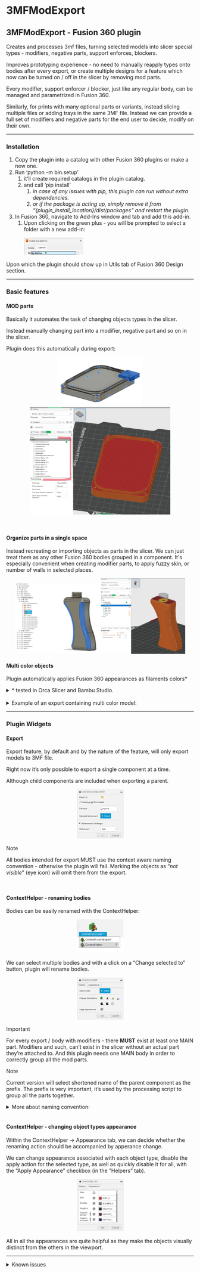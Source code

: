 # 3MFModExport

## 3MFModExport - Fusion 360 plugin

Creates and processes 3mf files, turning selected models into slicer special types - modifiers, negative parts, support enforces, blockers.

Improves prototyping experience - no need to manually reapply types onto bodies after every export, or create multiple designs for a feature which now can be turned on / off in the slicer by removing mod parts.

Every modifier, support enforcer / blocker, just like any regular body, can be managed and parametrized in Fusion 360.

Similarly, for prints with many optional parts or variants, instead slicing multiple files or adding trays in the same 3MF file. Instead we can provide a full set of modifiers and negative parts for the end user to decide, modify on their own.

---

### Installation

1. Copy the plugin into a catalog with other Fusion 360 plugins or make a new one.
2. Run ‘python -m bin.setup’
    1. it’ll create required catalogs in the plugin catalog.
    2. and call ‘pip install’
        1. *in case of any issues with pip, this plugin can run without extra dependencies.*
        2. *or if the package is acting up, simply remove it from “{plugin_install_location}/dist/packages” and restart the plugin.*
3. In Fusion 360, navigate to Add-Ins window and tab and add this add-in.
    1. Upon clicking on the green plus - you will be prompted to select a folder with a new add-in:
        <p align="left">
            <img src="./resources/docs/pictures/eabaed14-a2d9-4804-b300-713ad66033ad.png" style="width: 35%;" align="">
        </p>

Upon which the plugin should show up in Utils tab of Fusion 360 Design section.

---

### Basic features

#### MOD parts

Basically it automates the task of changing objects types in the slicer.

Instead manually changing part into a modifier, negative part and so on in the slicer.

Plugin does this automatically during export:

<p align="center">
    <img src="./resources/docs/pictures/d31fe927-b023-417d-8a2a-a25ed797878b.png" style="width: 45%;" align="">
    <img src="./resources/docs/pictures/df9b1de6-e9d0-4120-ab3e-6d4d279b25f7.png" style="width: 75%;" align="">
</p>

<br>

#### Organize parts in a single space

Instead recreating or importing objects as parts in the slicer. We can just treat them as any other Fusion 360 bodies grouped in a component. It's especially convenient when creating modifier parts, to apply fuzzy skin, or number of walls in selected places.

<p align="center">
    <img src="./resources/docs/pictures/4b13f10b-8e34-4b58-aae5-abc01846bcd9.png" style="width: 45%;" align="">
    <img src="./resources/docs/pictures/a2861d50-3c76-4642-a943-88fbaacce331.png" style="width: 45%;" align="">
</p>


#### Multi color objects

Plugin automatically applies Fusion 360 appearances as filaments colors*
<details>
<summary>* tested in Orca Slicer and Bambu Studio.</summary>

*This version of the plugin will only recognize that each model should have a distinct color applied. Not the order, accurate RGBA value or type of filament or anything else.*

*In theory we can generate a stub settings file, which slicer interprets and configures the correct filament colors.*

*But:*
- *This kinda only worked in Orca Slicer.*
- *Importing such file prompts slicer to show a warning about custom settings.*
- *And finally these settings usually include everything, from the filament temperature, to printer type, gcode and presets.*

*For now better to leave it for slicers to handle.*
</details>

<br>

<details>
<summary>Example of an export containing multi color model:</summary>

<p align="center">
    <img src="./resources/docs/pictures/43d68d19-9514-420a-bc94-c4efc88489cc.png" style="width: 75%;">
</p>

> Default view upon opening the standard or processed 3mf file in the slicer:


<p align="center">
    <img src="./resources/docs/pictures/f4f6599c-6cd5-484d-8ec0-cc268e59242d.png" style="width: 75%;">
</p>


> **Processed 3mf** file after clicking “Add filament” multiple times:
> *(each block retain it’s unique appearance assignment, THOUGH it receives a random color from the slicer. In case you have predefined  spools in your AMS, they’ll be used instead)*

<p align="center">
    <img src="./resources/docs/pictures/718dad54-dff7-469c-a16b-c9b1cf290007.png" style="width: 75%;">
</p>

> And the outcome of the same action in model exported via **standard “Save as mesh”**, where color assignment on most blocks is missing.

<p align="center">
    <img src="./resources/docs/pictures/69217a6f-252d-41cb-9603-04b848204c82.png" style="width: 75%;">
</p>

Granted, we can most likely use Fusion 360 manufacturing section for 3D printing to achieve most of that(?). I just find this easier plus the manufacturing presets don’t include Bambu Labs devices (I only own and design for) and it seems to place emphasis on a different kind of workflow.
</details>

---

### Plugin Widgets

#### Export

Export feature, by default and by the nature of the feature, will only export models to 3MF file.

Right now it’s only possible to export a single component at a time.

Although child components are included when exporting a parent.

<p align="center">
    <img src="./resources/docs/pictures/1c341cbe-9afb-4ed0-8759-11a974f6ecfb.png" style="width: 25%;">
</p>

> [!NOTE]
> All bodies intended for export MUST use the context aware naming convention - otherwise the plugin will fail. Marking the objects as “*not visible*” (eye icon) will omit them from the export.

<br>

#### ContextHelper - renaming bodies

Bodies can be easily renamed with the ContextHelper:

<p align="center">
    <img src="./resources/docs/pictures/6844f0c0-48d2-4577-8692-592bc7cabd02.png" style="width: 25%;">
</p>

We can select multiple bodies and with a click on a “Change selected to” button, plugin will rename bodies.

<p align="center">
    <img src="./resources/docs/pictures/fb5599d8-05fe-45c0-804b-d8cf2a60446a.png" style="width: 25%;">
</p>

> [!IMPORTANT]
> For every export / body with modifiers - there **MUST** exist at least one MAIN part. Modifiers and such, can’t exist in the slicer without an actual part they’re attached to. And this plugin needs one MAIN body in order to correctly group all the mod parts.

> [!NOTE]
> Current version will select shortened name of the parent component as the prefix. The prefix is very important, it’s used by the processing script to group all the parts together.

<details>
<summary>More about naming convention:</summary>

This is rather rudimentary setup, based on naming I've been using prior writing this plugin, that helped me organize and find the objects to be updated in the slicer.
In future I might replace it with a standalone config widget, which will link bodies to object types and more 3d printing related settings.

<p align="center">
    <img src="./resources/docs/pictures/db25915b-df03-4b35-b376-e052e5e4d31f.png" style="width: 45%;">
</p>

- $ - static token, MUST be present in order for the processing script to work correctly.
- PC - unique identifier. Plugin derives it from the name of the component.
- PART, MAIN, MOD - static token. Readable object types name, which will turn into such parts in the slicer.
    - *part and main or token that’s unrecognizable - are automatically converted to normal, printable, part.*
- Outer_Lock, (…) - the original name of our object. This name will show up on the slicer objects list.
- _ - delimiter token.
    - Double ‘__’ separates the component name from the type;
    - Single ‘_’ tells processing script when the object type name has ended *(so the rest of the string is recognized as object name).*

</details>

<br>

#### ContextHelper - changing object types appearance

Within the ContextHelper → Appearance tab, we can decide whether the renaming action should be accompanied by apperance change.

We can change appearance associated with each object type, disable the apply action for the selected type, as well as quickly disable it for all, with the “Apply Appearance” checkbox (in the ”Helpers” tab).

<p align="center">
    <img src="./resources/docs/pictures/bad1aafb-dc15-425c-ad33-393cbc729bc8.png" style="width: 25%;">
</p>

All in all the appearances are quite helpful as they make the objects visually distinct from the others in the viewport.

---

<details>
<summary>Known issues</summary>

- All bodies we wish to export with the plugin must be renamed or made “not visible” (eye icon) so they can be omitted from the export.
    - Object with incorrect name (braking the naming convention) will cause the processing script to intentionally fail the entire process.
- Sometimes when we open the “{}_processed.3mf”, slicers might throw an error saying “there’s no geometry data” in the file. Usually running the export again solves this.
- Mind that the plugin unpacks its own and user favorites appearances libraries into “{plugin_install_location}/dist/resources”
    - Currently it’s done only once when plugin is started for the first time. So as a result any new favorites will not show in the object types appearances selection dropdowns.
    - Right now we have to force script to reload those, by removing the “{plugin_install_location}/dist/resources” content
> [!NOTE]
> this will also remove the assigned appearances settings. You can avoid this by retaining the “parts_appearance_settings.json” and removing everything else.
    - And make sure the “ContextAwareSlicerAppearanceV{n}” library has been removed from Fusion 360 (it’s done automatically on plugin stop, but we can do it manually in F360 “Manage Materials” window).
- The same goes when the plugin acts up. Reload it entirely by stopping the add-in, remove all dist/resources and ContextAware… library from the Manage Materials and try starting the plugin again.
- Plugin “requires” pillow package for image resizing. It’ll work without it, but the material miniatures in Appearance selection dropdowns will be given to Fusion 360 in their full size, instead resized to smaller resolutions.
    - This shouldn’t cause any discernable issues, though at one point unresized images displayed spread out over entire dialog window rendering that tab unusable.
</details>
